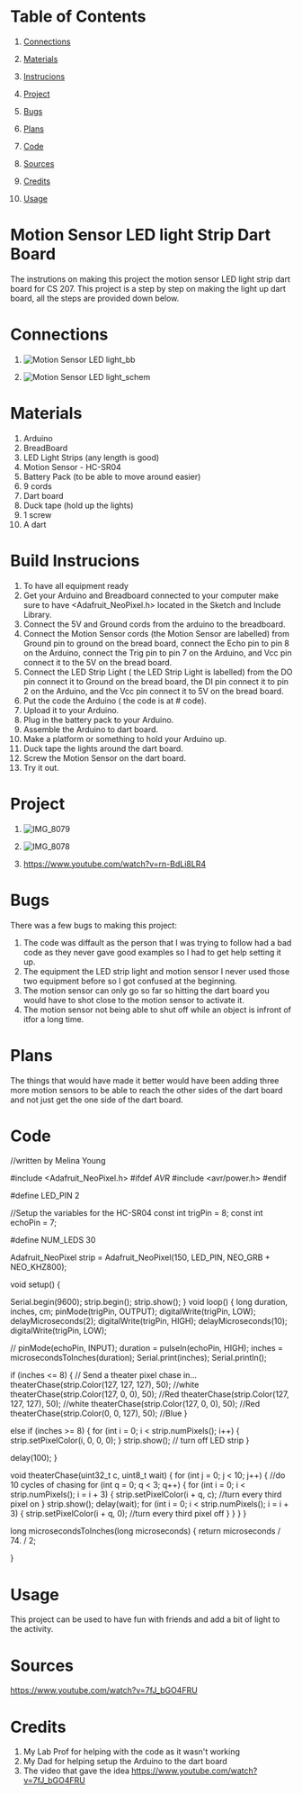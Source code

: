  # Table of Contents
 
1. [Connections](#Connections)
 
 2. [Materials](#Materials)

3. [Instrucions](#Instrucions)
 
4. [Project](#Project)

5. [Bugs](#Bugs)

 6. [Plans](#Plans)

 7. [Code](#Code)

 8. [Sources](#Sources)
 
 9. [Credits](#Credits)

 10. [Usage](#Usage) 
 
 
  # Motion Sensor LED light Strip Dart Board 
 
 The instrutions on making this project the motion sensor LED light strip dart board for CS 207. This project is a step by step on making the light up dart board, all the steps are provided down below.  

# Connections
1. ![Motion Sensor LED light_bb](https://user-images.githubusercontent.com/79604213/114316351-655e2880-9ac0-11eb-8b34-af85bee5b271.jpg)



2. ![Motion Sensor LED light_schem](https://user-images.githubusercontent.com/79604213/114316425-c554cf00-9ac0-11eb-97f9-64324b35567e.jpg)



# Materials

1. Arduino
2. BreadBoard
3. LED Light Strips (any length is good)
4. Motion Sensor - HC-SR04
5. Battery Pack (to be able to move around easier)
6. 9 cords
7. Dart board
8. Duck tape (hold up the lights)
9. 1 screw
10. A dart 


# Build Instrucions 

 1. To have all equipment ready
 2. Get your Arduino and Breadboard connected to your computer make sure to have <Adafruit_NeoPixel.h> located in the Sketch and Include Library.
 3. Connect the 5V and Ground cords from the arduino to the breadboard.
 4. Connect the Motion Sensor cords (the Motion Sensor are labelled) from Ground pin to ground on the bread board, connect the Echo pin to pin 8 on the Arduino, connect the Trig pin to pin 7 on the Arduino, and Vcc pin connect it to the 5V on the bread board.
 5. Connect the LED Strip Light ( the LED Strip Light is labelled) from the DO pin connect it to Ground on the bread board, the DI pin connect it to pin 2 on the Arduino, and the Vcc pin connect it to 5V on the bread board.
 6. Put the code the Arduino ( the code is at # code).
7. Upload it to your Arduino.
 8. Plug in the battery pack to your Arduino.
 9. Assemble the Arduino to dart board.
 10.  Make a platform or something to hold your Arduino up.
 11. Duck tape the lights around the dart board.
 12. Screw the Motion Sensor on the dart board.
 13. Try it out.





# Project
1. ![IMG_8079](https://user-images.githubusercontent.com/79604213/114316661-ae62ac80-9ac1-11eb-9325-913dd6ee87a6.JPG)


2. ![IMG_8078](https://user-images.githubusercontent.com/79604213/114316664-b15d9d00-9ac1-11eb-8040-4467c226a3d3.JPG)


3. https://www.youtube.com/watch?v=rn-BdLi8LR4






# Bugs

There was a few bugs to making this project: 

1. The code was diffault as the person that I was trying to follow had a bad code as they never gave good examples so I had to get help setting it up.
2. The equipment the LED strip light and motion sensor I never used those two equipment before so I got confused at the beginning.
3. The motion sensor can only go so far so hitting the dart board you would have to shot close to the motion sensor to activate it.
4. The motion sensor not being able to shut off while an object is infront of itfor a long time.

# Plans
The things that would have made it better would have been adding three more motion sensors to be able to reach the other sides of the dart board and not just get the one side of the dart board.


# Code

//written by Melina Young

#include <Adafruit_NeoPixel.h>
#ifdef _AVR_
#include <avr/power.h>
#endif

#define LED_PIN 2

//Setup the variables for the HC-SR04
const int trigPin = 8;
const int echoPin = 7;

#define NUM_LEDS 30



Adafruit_NeoPixel strip = Adafruit_NeoPixel(150, LED_PIN, NEO_GRB + NEO_KHZ800);

void setup() {

  Serial.begin(9600);
  strip.begin();
  strip.show();
}
void loop()
{ long duration, inches, cm;
  pinMode(trigPin, OUTPUT);
  digitalWrite(trigPin, LOW);
  delayMicroseconds(2);
  digitalWrite(trigPin, HIGH);
  delayMicroseconds(10);
  digitalWrite(trigPin, LOW);

  //
  pinMode(echoPin, INPUT);
  duration = pulseIn(echoPin, HIGH);
  inches = microsecondsToInches(duration);
  Serial.print(inches);
  Serial.println();

  if (inches <= 8) {
    // Send a theater pixel chase in...
    theaterChase(strip.Color(127, 127, 127), 50); //white
    theaterChase(strip.Color(127, 0, 0), 50); //Red
    theaterChase(strip.Color(127, 127, 127), 50); //white
    theaterChase(strip.Color(127, 0, 0), 50); //Red
    theaterChase(strip.Color(0, 0, 127), 50); //Blue
  }

  else if (inches >= 8) {
    for (int i = 0; i < strip.numPixels();
         i++) {
      strip.setPixelColor(i, 0, 0, 0);
    }
    strip.show(); // turn off LED strip
  }

  delay(100);
}

void theaterChase(uint32_t c, uint8_t wait)
{
  for (int j = 0; j < 10; j++) { //do 10 cycles of chasing
    for (int q = 0; q < 3; q++) {
      for (int i = 0; i < strip.numPixels(); i = i + 3) {
        strip.setPixelColor(i + q, c); //turn every third pixel on
      }
      strip.show();
      delay(wait);
      for (int i = 0; i < strip.numPixels(); i = i + 3) {
        strip.setPixelColor(i + q, 0); //turn every third pixel off
      }
    }
  }
}


long microsecondsToInches(long microseconds)
{
  return microseconds / 74. / 2;

}

# Usage 
This project can be used to have fun with friends and add a bit of light to the activity.



# Sources
https://www.youtube.com/watch?v=7fJ_bGO4FRU 


# Credits
1. My Lab Prof for helping with the code as it wasn't working 
2. My Dad for helping setup the Arduino to the dart board
3. The video that gave the idea https://www.youtube.com/watch?v=7fJ_bGO4FRU 


